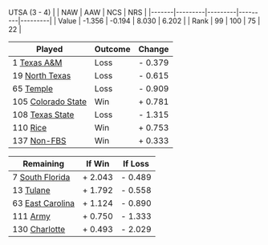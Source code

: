 UTSA (3 - 4)
|       |   NAW   |   AAW   |   NCS   |   NRS   |
|-------|---------|---------|---------|---------|
| Value |  -1.356 |  -0.194 |   8.030 |   6.202 |
| Rank  |      99 |     100 |      75 |      22 |

| Played                    | Outcome    |  Change  |
|---------------------------|------------|----------|
|   1 [Texas A&M             ](TexasAM.md)| Loss       | -  0.379 |
|  19 [North Texas           ](NorthTexas.md)| Loss       | -  0.615 |
|  65 [Temple                ](Temple.md)| Loss       | -  0.909 |
| 105 [Colorado State        ](ColoradoState.md)| Win        | +  0.781 |
| 108 [Texas State           ](TexasState.md)| Loss       | -  1.315 |
| 110 [Rice                  ](Rice.md)| Win        | +  0.753 |
| 137 [Non-FBS               ](NonFBS.md)| Win        | +  0.333 |

| Remaining                 |  If Win  |  If Loss |
|---------------------------|----------|----------|
|   7 [South Florida         ](SouthFlorida.md)| +  2.043 | -  0.489 |
|  13 [Tulane                ](Tulane.md)| +  1.792 | -  0.558 |
|  63 [East Carolina         ](EastCarolina.md)| +  1.124 | -  0.890 |
| 111 [Army                  ](Army.md)| +  0.750 | -  1.333 |
| 130 [Charlotte             ](Charlotte.md)| +  0.493 | -  2.029 |

